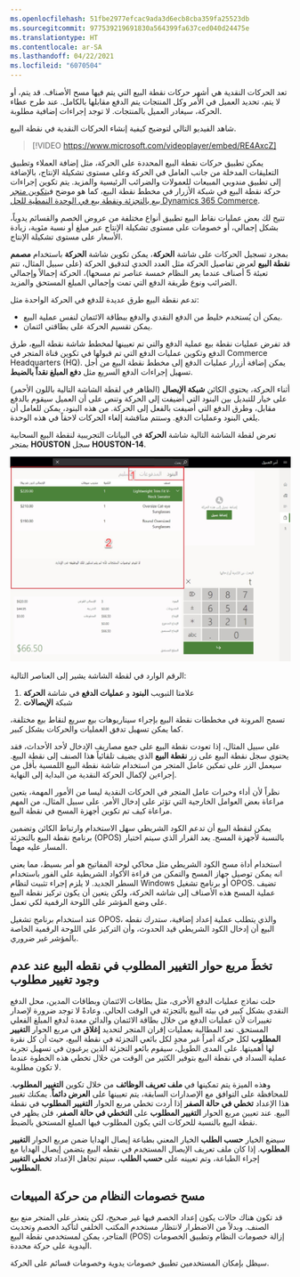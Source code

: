 ```yaml
---
ms.openlocfilehash: 51fbe2977efcac9ada3d6ecb8cba359fa25523db
ms.sourcegitcommit: 977539219691830a564399fa637ced040d24475e
ms.translationtype: HT
ms.contentlocale: ar-SA
ms.lasthandoff: 04/22/2021
ms.locfileid: "6070504"
---
```

تعد الحركات النقدية هي أشهر حركات نقطة البيع التي يتم فيها مسح الأصناف. قد يتم، أو لا يتم، تحديد العميل في الأمر وكل المنتجات يتم الدفع مقابلها بالكامل. عند طرح عطاء الحركة، سيغادر العميل بالمنتجات. لا توجد إجراءات إضافية مطلوبة. 

شاهد الفيديو التالي لتوضيح كيفية إنشاء الحركات النقدية في نقطة البيع.

 > [!VIDEO https://www.microsoft.com/videoplayer/embed/RE4AxcZ]
 
يمكن تطبيق حركات نقطة البيع المحددة على الحركة، مثل إضافة العملاء وتطبيق التعليقات المدخلة من جانب العامل في الحركة وعلى مستوى تشكيلة الإنتاج، بالإضافة إلى تطبيق مندوبي المبيعات للعمولات والضرائب الرئيسية والمزيد. يتم تكوين إجراءات حركة نقطة البيع في شبكة الأزرار في مخطط نقطة البيع، كما هو موضح في[تكوين متجر بيع بالتجزئة ونقطة بيع في الوحدة النمطية للحل Dynamics 365 Commerce](https://docs.microsoft.com/learn/modules/configure-retail-store-pos//?azure-portal=true). 

تتيح لك بعض عمليات نقاط البيع تطبيق أنواع مختلفة من عروض الخصم والقسائم يدوياً، بشكل إجمالي، أو خصومات على مستوى تشكيلة الإنتاج عبر مبلغ أو نسبة مئوية، زيادة الأسعار على مستوى تشكيلة الإنتاج. 

بمجرد تسجيل الحركات على شاشة **الحركة**، يمكن تكوين شاشة **الحركة** باستخدام **مصمم نقطة البيع** لعرض تفاصيل الحركة مثل العدد الحدي لتدقيق الحركة (على سبيل المثال، تتم تعبئة 5 أصناف عندما يعر النظام خمسة عناصر تم مسحها)، الحركة إجمالاً وإجمالي الضرائب ونوع طريقة الدفع التي تمت وإجمالي المبلغ المستحق والمزيد. 

تدعم نقطة البيع طرق عديدة للدفع في الحركة الواحدة مثل: 

- يمكن أن يُستخدم خليط من الدفع النقدي والدفع ببطاقة الائتمان لنفس عملية البيع. 
- يمكن تقسيم الحركة على بطاقتي ائتمان. 

قد تفرض عمليات نقطة بيع عملية الدفع والتي تم تعيينها لمخطط شاشة نقطة البيع، طرق الدفع وتكوين عمليات الدفع التي تم قبولها في تكوين قناة المتجر في Commerce Headquarters (HQ). يمكن إضافة أزرار عمليات الدفع إلى مخطط نقطة البيع من أجل تسهيل إجراءات الدفع السريع مثل **دفع المبلغ نقداً بالضبط**. 

أثناء الحركة، يحتوي الكائن **شبكة الإيصال** (الظاهر في لقطة الشاشة التالية باللون الأحمر) على خيار للتبديل بين البنود التي أضيفت إلى الحركة وتنص على أن العميل سيقوم بالدفع مقابل، وطرق الدفع التي أضيفت بالفعل إلى الحركة. من هذه البنود، يمكن للعامل أن يلغي البنود وعمليات الدفع. وستتم مناقشة إلغاء الحركات لاحقاً في هذه الوحدة. 

تعرض لقطة الشاشة التالية شاشة **الحركة** في البيانات التجريبية لنقطة البيع السحابية بمتجر **HOUSTON** سجل **HOUSTON-14**. 

[ ![لقطة شاشة لشاشة الحركة في الحل Dynamics 365 Commerce.](../media/transactions-screen-ssm.jpg) ](../media/transactions-screen-ssm.jpg#lightbox)

الرقم الوارد في لقطة الشاشة يشير إلى العناصر التالية:

1.  علامتا التبويب **البنود** و **عمليات الدفع** في شاشة **الحركة**
2.  شبكة **الإيصالات**

 
تسمح المرونة في مخططات نقطة البيع بإجراء سيناريوهات بيع سريع لنقاط بيع مختلفة، كما يمكن تسهيل تدفق العمليات والحركات بشكل كبير. 

على سبيل المثال، إذا تعودت نقطة البيع على جمع مصاريف الإدخال لأحد الأحداث، فقد يحتوي سجل نقطة البيع على زر **نقطة البيع** الذي يضيف تلقائياً هذا الصنف إلى نقطة البيع. سيعمل الزر على تمكين عامل المتجر من استخدام شاشة نقطة البيع اللمسية بأقل من إجراءين لإكمال الحركة النقدية من البداية إلى النهاية. 

نظراً لأن أداء وخبرات عامل المتجر في الحركات النقدية ليسا من الأمور المهمة، يتعين مراعاة بعض العوامل الخارجية التي تؤثر على إدخال الأمر. على سبيل المثال، من المهم مراعاة كيف تم تكوين أجهزة المسح في نقطة البيع. 

يمكن لنقطة البيع أن تدعم الكود الشريطي سهل الاستخدام وارتباط الكائن وتضمين برنامج نقطة البيع بالتجزئة (OPOS) بالنسبة لأجهزة المسح. يعد القرار الذي سيتم اختيار المسار عليه مهماً. 

استخدام أداة مسح الكود الشريطي مثل محاكي لوحة المفاتيح هو أمر بسيط، مما يعني انه يمكن توصيل جهاز المسح والتمكن من قراءة الأكواد الشريطية على الفور باستخدام السطر الجديد. لا يلزم إجراء تثبيت لنظام Windows أو برنامج تشغيل OPOS. تضيف عملية المسح هذه الأصناف إلى شاشه الحركة، ولكن يتعين أن يكون تركيز نقطة البيع على وضع المؤشر على اللوحة الرقمية لكي تعمل. 

عند استخدام برنامج تشغيل OPOS، والذي يتطلب عملية إعداد إضافية، ستدرك نقطه البيع أن إدخال الكود الشريطي قيد الحدوث، وأن التركيز على اللوحة الرقمية الخاصة بالمؤشر غير ضروري. 

## <a name="skip-the-change-due-dialog-box-in-pos-when-no-change-is-due"></a>تخطَ مربع حوار التغيير المطلوب في نقطه البيع عند عدم وجود تغيير مطلوب

حلت نماذج عمليات الدفع الأخرى، مثل بطاقات الائتمان وبطاقات المدين، محل الدفع النقدي بشكل كبير في بيئة البيع بالتجزئة في الوقت الحالي. وعادةً لا توجد ضرورة لإصدار تغييرات لأن عمليات الدفع من خلال بطاقة الائتمان والدائن معدة لدفع المبلغ الفعلي المستحق. تعد المطالبة بعمليات إقران المتجر لتحديد **إغلاق** في مربع الحوار **التغيير المطلوب** لكل حركة أمراً غير مجدٍ لكل بائعي التجزئة في نقطة البيع، حيث أن كل نقرة لها أهميتها. على المدى الطويل، سيقوم بائعو التجزئة الذين يرغبون في تسهيل تجربة عملية السداد في نقطة البيع بتوفير الكثير من الوقت من خلال تخطي هذه الخطوة عندما لا تكون مطلوبة.

وهذه الميزة يتم تمكينها في **ملف تعريف الوظائف** من خلال تكوين **التغيير المطلوب**. للمحافظة على التوافق مع الإصدارات السابقة، يتم تعيينها على **العرض دائماً**. يمكنك تغيير هذا الإعداد **تخطي في حالة الصفر** إذا أردت تخطي مربع الحوار **التغيير المطلوب** في نقطة البيع. عند تعيين مربع الحوار **التغيير المطلوب** على **التخطي في حالة الصفر**، فلن يظهر في نقطة البيع بالنسبة للحركات التي يكون المطلوب فيها المبلغ المستحق بالضبط. 

سيضع الخيار **حسب الطلب** الخيار المعني بطباعة إيصال الهدايا ضمن مربع الحوار **التغيير المطلوب**.  إذا كان ملف تعريف الإيصال المستخدم في نقطه البيع يتضمن إيصال الهدايا مع إجراء الطباعة، وتم تعيينه على **حسب الطلب**، سيتم تجاهل الإعداد **تخطي التغيير المطلوب**.

## <a name="clear-system-discounts-from-a-sales-transaction"></a>مسح خصومات النظام من حركة المبيعات
قد تكون هناك حالات يكون إعداد الخصم فيها غير صحيح، لكن يتعذر على المتجر منع بيع الصنف. وبدلاً من الاضطرار لانتظار مستخدم المكتب الخلفي لتأكيد الخصم وتحديث المتاجر، يمكن لمستخدمي نقطة البيع (POS) إزالة خصومات النظام وتطبيق الخصومات اليدوية على حركة محددة.

سيظل بإمكان المستخدمين تطبيق خصومات يدوية وخصومات قسائم على الحركة.
